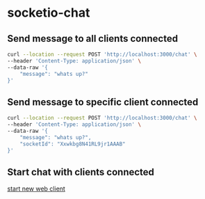 # socketio-chat

## Send message to all clients connected
```bash
curl --location --request POST 'http://localhost:3000/chat' \
--header 'Content-Type: application/json' \
--data-raw '{
    "message": "whats up?"
}'
```

## Send message to specific client connected
```bash
curl --location --request POST 'http://localhost:3000/chat' \
--header 'Content-Type: application/json' \
--data-raw '{
    "message": "whats up?",
    "socketId": "Xxwkbg8N41RL9jr1AAAB"
}'
```

## Start chat with clients connected
[start new web client](http://localhost:3000/front)
